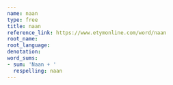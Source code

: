 ```yaml
---
name: naan
type: free
title: naan
reference_link: https://www.etymonline.com/word/naan
root_name: 
root_language: 
denotation: 
word_sums:
- sum: 'Naan + '
  respelling: naan
---
```

